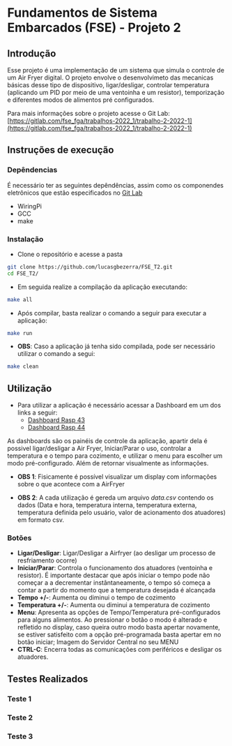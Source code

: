 # Fundamentos de Sistema Embarcados (FSE) - Projeto 2

## Introdução
Esse projeto é uma implementação de um sistema que simula o controle de um Air Fryer digital.
O projeto envolve o desenvolvimeto das mecanicas básicas desse tipo de dispositivo, ligar/desligar, controlar temperatura (aplicando um PID por meio de uma ventoinha e um resistor), temporização e diferentes modos de alimentos pré configurados.


Para mais informações sobre o projeto acesse o Git Lab: [https://gitlab.com/fse_fga/trabalhos-2022_1/trabalho-2-2022-1](https://gitlab.com/fse_fga/trabalhos-2022_1/trabalho-2-2022-1)

## Instruções de execução

### Depêndencias
É necessário ter as seguintes depêndências, assim como os componendes eletrônicos que estão especificados no [Git Lab](https://gitlab.com/fse_fga/trabalhos-2022_1/trabalho-2-2022-1)

- WiringPi
- GCC
- make

### Instalação
- Clone o repositório e acesse a pasta
```bash
git clone https://github.com/lucasgbezerra/FSE_T2.git
cd FSE_T2/
```

- Em seguida realize a compilação da aplicação executando:
```bash
make all
```

- Após compilar, basta realizar o comando a seguir para executar a aplicação:
```bash
make run
```

- **OBS**: Caso a aplicação já tenha sido compilada, pode ser necessário utilizar o comando a segui:
```bash
make clean
```

## Utilização
- Para utilizar a aplicação é necessário acessar a Dashboard em um dos links a seguir:
    - [Dashboard Rasp 43](http://164.41.98.25:443/dashboard/657fba30-2706-11ed-be92-e3a443145aec?publicId=ba042a80-0322-11ed-9f25-414fbaf2b065)
    - [Dashboard Rasp 44](http://164.41.98.25:443/dashboard/a4b10e40-1d8b-11ed-a520-7b07ee36c1c6?publicId=ba042a80-0322-11ed-9f25-414fbaf2b065)

As dashboards são os painéis de controle da aplicação, apartir dela é possivel ligar/desligar a Air Fryer, Iniciar/Parar o uso, controlar a temperatura e o tempo para cozimento, e utilizar o menu para escolher um modo pré-configurado. Além de retornar visualmente as informações.

- **OBS 1**: Fisicamente é possível visualizar um display com informações sobre o que acontece com a AirFryer

- **OBS 2**: A cada utilização é gereda um arquivo *data.csv* contendo os dados (Data e hora, temperatura interna, temperatura externa, temperatura definida pelo usuário, valor de acionamento dos atuadores) em formato csv.

### Botões
- **Ligar/Desligar**: Ligar/Desligar a Airfryer (ao desligar um processo de resfriamento ocorre)
- **Iniciar/Parar**: Controla o funcionamento dos atuadores (ventoinha e resistor). É importante destacar que após iniciar o tempo pode não começar a a decrementar instântaneamente, o tempo só começa a contar a partir do momento que a temperatura desejada é alcançada
- **Tempo +/-**: Aumenta ou diminui o tempo de cozimento
- **Temperatura +/-**: Aumenta ou diminui a temperatura de cozimento
- **Menu**: Apresenta as opções de Tempo/Temperatura pré-configurados para alguns alimentos. Ao pressionar o botão o modo é alterado e refletido no display, caso queira outro modo basta apertar novamente, se estiver satisfeito com a opção pré-programada basta apertar em no botão iniciar;
Imagem do Servidor Central no seu MENU
- **CTRL-C**: Encerra todas as comunicações com periféricos e desligar os atuadores.

## Testes Realizados
### Teste 1
### Teste 2
### Teste 3